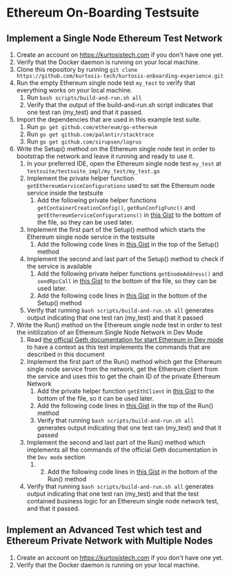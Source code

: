 Ethereum On-Boarding Testsuite
==============================

## Implement a Single Node Ethereum Test Network

1. Create an account on https://kurtosistech.com if you don't have one yet.
2. Verify that the Docker daemon is running on your local machine.
3. Clone this repository by running `git clone https://github.com/kurtosis-tech/kurtosis-onboarding-experience.git`
4. Run the empty Ethereum single node test `my_test` to verify that everything works on your local machine.
   1. Run `bash scripts/build-and-run.sh all`
   2. Verify that the output of the build-and-run.sh script indicates that one test ran (my_test) and that it passed.
5. Import the dependencies that are used in this example test suite.
   1. Run `go get github.com/ethereum/go-ethereum`
   2. Run `go get github.com/palantir/stacktrace`
   3. Run `go get github.com/sirupsen/logrus`
6. Write the Setup() method on the Ethereum single node test in order to bootstrap the network and leave it running and ready to use it.
   1. In your preferred IDE, open the Ethereum single node test `my_test` at `testsuite/testsuite_impl/my_test/my_test.go`
   2. Implement the private helper function `getEthereumServiceConfigurations` used to set the Ethereum node service inside the testsuite
      1. Add the following private helper functions `getContainerCreationConfig()`, `getRunConfigFunc()` and `getEthereumServiceConfigurations()` in [this Gist](https://gist.github.com/leoporoli/123cb1d682d74dcafe7920f01809b167) to the bottom of the file, so they can be used later. 
   3. Implement the first part of the Setup() method which starts the Ethereum single node service in the testsuite
      1. Add the following code lines in [this Gist](https://gist.github.com/leoporoli/d81577dcfd5fdc6605ccdf9f61eed81f) in the top of the Setup() method
   4. Implement the second and last part of the Setup() method to check if the service is available
      1. Add the following private helper functions `getEnodeAddress()` and `sendRpcCall` in [this Gist](https://gist.github.com/leoporoli/1a03e9500a61a20d06ed8e3827d72f5e) to the bottom of the file, so they can be used later.
      2. Add the following code lines in [this Gist](https://gist.github.com/leoporoli/f9aacad32b2800a98f68bcf5fa32165c) in the bottom of the Setup() method
   5. Verify that running `bash scripts/build-and-run.sh all` generates output indicating that one test ran (my_test) and that it passed
7. Write the Run() method on the Ethereum single node test in order to test the initilization of an Ethereum Single Node Network in Dev Mode
   1. Read [the official Geth documentation for start Ethereum in Dev mode](https://geth.ethereum.org/docs/getting-started/dev-mode) to have a context as this test implements the commands that are described in this document
   3. Implement the first part of the Run() method which get the Ethereum single node service from the network, get the Ethereum client from the service and uses this to get the chain ID of the private Ethereum Network
      1. Add the private helper function `getEthClient` in [this Gist](https://gist.github.com/leoporoli/8a1641f9d78752f984ed672895c1f97c) to the bottom of the file, so it can be used later.
      2. Add the following code lines in [this Gist](https://gist.github.com/leoporoli/628c78452e7e05549809f5cbcb62cdf6) in the top of the Run() method
      3. Verify that running `bash scripts/build-and-run.sh all` generates output indicating that one test ran (my_test) and that it passed
   4. Implement the second and last part of the Run() method which implements all the commands of the official Geth documentation in the `Dev mode` section
      1. 2. Add the following code lines in [this Gist](https://gist.github.com/leoporoli/5a1539d2e8e45d3658a5b2398d9f3ba7) in the bottom of the Run() method
   5. Verify that running `bash scripts/build-and-run.sh all` generates output indicating that one test ran (my_test) and that the test contained business logic for an Ethereum single node network test, and that it passed.

## Implement an Advanced Test which test and Ethereum Private Network with Multiple Nodes

1. Create an account on https://kurtosistech.com if you don't have one yet.
2. Verify that the Docker daemon is running on your local machine.